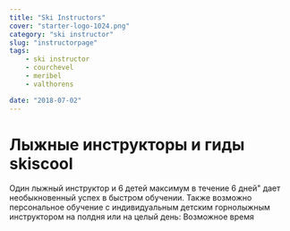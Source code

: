 ```yaml
---
title: "Ski Instructors"
cover: "starter-logo-1024.png"
category: "ski instructor"
slug: "instructorpage"
tags:
    - ski instructor
    - courchevel
    - meribel
    - valthorens

date: "2018-07-02"
---
```


# Лыжные инструкторы и гиды skiscool
  
Один лыжный инструктор и 6 детей максимум в течение 6 дней" дает необыкновенный успех в быстром обучении.
Также возможно персональное обучение с индивидуальным детским горнолыжным инструктором на полдня или на целый день: Возможное время 